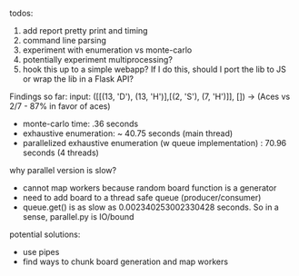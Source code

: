 todos:
1) add report pretty print and timing
2) command line parsing
3) experiment with enumeration vs monte-carlo
4) potentially experiment multiprocessing?
5) hook this up to a simple webapp? If I do this, should I port the lib to JS or wrap the lib in a Flask API?


Findings so far:
input: ([[(13, 'D'), (13, 'H')],[(2, 'S'), (7, 'H')]], []) -> (Aces vs 2/7 - 87% in favor of aces)
- monte-carlo time: .36 seconds
- exhaustive enumeration: ~ 40.75 seconds (main thread)
- parallelized exhaustive enumeration (w queue implementation) : 70.96 seconds (4 threads)

why parallel version is slow?
- cannot map workers because random board function is a generator
- need to add board to a thread safe queue (producer/consumer)
- queue.get() is as slow as 0.002340253002330428 seconds. So in a sense, parallel.py is IO/bound 

potential solutions:
- use pipes
- find ways to chunk board generation and map workers